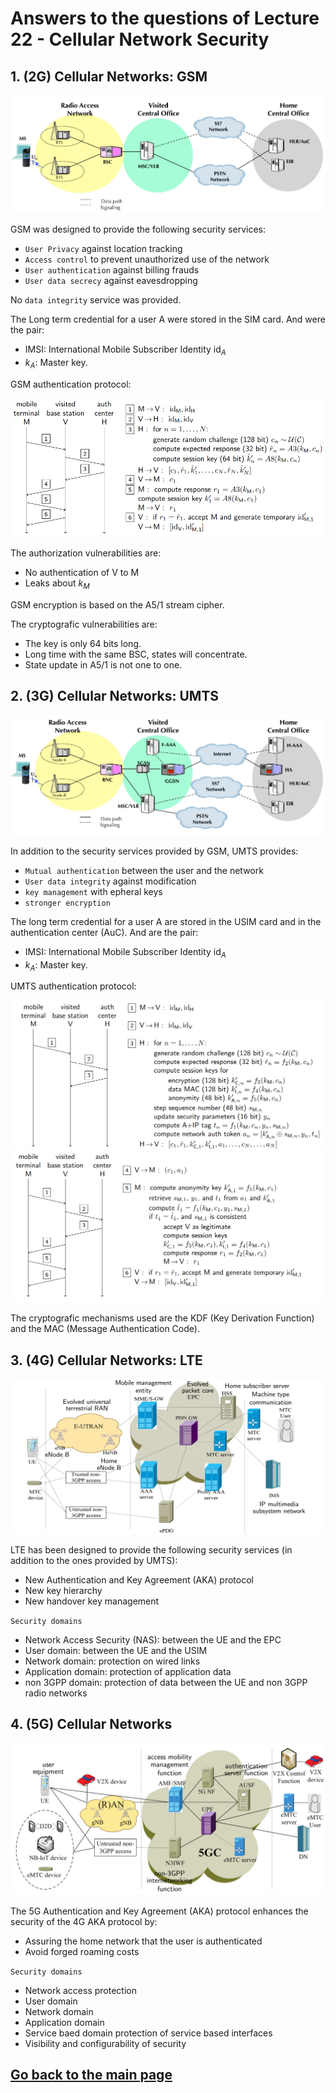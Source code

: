 # Answers to the questions of Lecture 22 - Cellular Network Security
## 1. (2G) Cellular Networks: GSM

![GSM Architecture](../Figures/GSM_Architecture.png)

GSM was designed to provide the following security services:
- `User Privacy` against location tracking
- `Access control` to prevent unauthorized use of the network
- `User authentication` against billing frauds
- `User data secrecy` against eavesdropping

No `data integrity` service was provided.

The Long term credential for a user A were stored in the SIM card. And were the pair:
- IMSI: International Mobile Subscriber Identity $\text{id}_A$
- $k_A$: Master key.

GSM authentication protocol:

![GSM Authentication Protocol](../Figures/GSM_auth.png)

The authorization vulnerabilities are:
- No authentication of V to M
- Leaks about $k_M$
  
GSM encryption is based on the A5/1 stream cipher. 

The cryptografic vulnerabilities are:
- The key is only 64 bits long.
- Long time with the same BSC, states will concentrate.
- State update in A5/1 is not one to one.

## 2. (3G) Cellular Networks: UMTS

![UMTS Architecture](../Figures/UMTS_Architecture.png)

In addition to the security services provided by GSM, UMTS provides:
- `Mutual authentication` between the user and the network
- `User data integrity` against modification
- `key management` with epheral keys
- `stronger encryption`

The long term credential for a user A are stored in the USIM card and in the authentication center (AuC). And are the pair:
- IMSI: International Mobile Subscriber Identity $\text{id}_A$
- $k_A$: Master key.

UMTS authentication protocol:

![UMTS Authentication Protocol](../Figures/UMTS_auth1.png)
![UMTS Authentication Protocol](../Figures/UMTS_auth2.png)

The cryptografic mechanisms used are the KDF (Key Derivation Function) and the MAC (Message Authentication Code).

## 3. (4G) Cellular Networks: LTE

![LTE Architecture](../Figures/LTE_Architecture.png)

LTE has been designed to provide the following security services (in addition to the ones provided by UMTS):
- New Authentication and Key Agreement (AKA) protocol
- New key hierarchy
- New handover key management

`Security domains`

- Network Access Security (NAS): between the UE and the EPC
- User domain: between the UE and the USIM
- Network domain: protection on wired links
- Application domain: protection of application data
- non 3GPP domain: protection of data between the UE and non 3GPP radio networks

## 4. (5G) Cellular Networks

![5G Architecture](../Figures/5G_Architecture.png)

The 5G Authentication and Key Agreement (AKA) protocol enhances the security of the 4G AKA protocol by:
- Assuring the home network that the user is authenticated
- Avoid forged roaming costs

`Security domains`

- Network access protection 
- User domain
- Network domain
- Application domain
- Service baed domain protection of service based interfaces
- Visibility and configurability of security

## [Go back to the main page](../Possible_Questions.md)